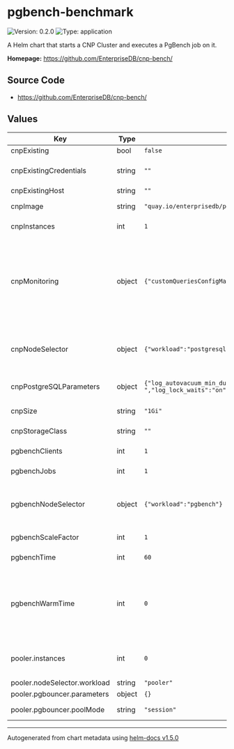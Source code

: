 # pgbench-benchmark

![Version: 0.2.0](https://img.shields.io/badge/Version-0.2.0-informational?style=flat-square) ![Type: application](https://img.shields.io/badge/Type-application-informational?style=flat-square)

A Helm chart that starts a CNP Cluster and executes a PgBench job on it.

**Homepage:** <https://github.com/EnterpriseDB/cnp-bench/>

## Source Code

* <https://github.com/EnterpriseDB/cnp-bench/>

## Values

| Key | Type | Default | Description |
|-----|------|---------|-------------|
| cnpExisting | bool | `false` |  |
| cnpExistingCredentials | string | `""` | The name of a Secret of type basic-auth containing the existing cluster credentials |
| cnpExistingHost | string | `""` | The address of the existing cluster |
| cnpImage | string | `"quay.io/enterprisedb/postgresql:13.2"` | The PostgreSQL image used by CNP and PgBench. |
| cnpInstances | int | `1` | The amount of PostgreSQL instances in the CNP Cluster. |
| cnpMonitoring | object | `{"customQueriesConfigMap":[],"customQueriesSecret":[]}` | Configures custom queries for monitoring. The arrays accept a Dictionary made by name: string (resource name), key: string (resource data field containing the queries). Documentation on the accepted values: https://docs.enterprisedb.io/cloud-native-postgresql/latest/monitoring/ |
| cnpNodeSelector | object | `{"workload":"postgresql"}` | Dictionary of key-value pairs used to define the nodes where the cluster instances can run; used to avoid pgbench and PostgreSQL running on the same node. |
| cnpPostgreSQLParameters | object | `{"log_autovacuum_min_duration":"1s","log_checkpoints":"on","log_line_prefix":"%m [%p]: u=[%u] db=[%d] app=[%a] c=[%h] s=[%c:%l] tx=[%v:%x] ","log_lock_waits":"on","log_min_duration_statement":"1000","log_statement":"ddl","log_temp_files":"1024","maintenance_work_mem":"128MB","shared_buffers":"512MB"}` | Dictionary of key-value pairs representing PostgreSQL configuration. |
| cnpSize | string | `"1Gi"` | The size of the PVCs used by CNP instances. |
| cnpStorageClass | string | `""` | The storage class used to create PVCs for CNP instances. |
| pgbenchClients | int | `1` | The number of clients used by pgbench. |
| pgbenchJobs | int | `1` | The number of jobs used by pgbench. |
| pgbenchNodeSelector | object | `{"workload":"pgbench"}` | Dictionary of key-value pairs used to define the nodes where the pgbench pod can run; used to avoid pgbench and PostgreSQL running on the same node. |
| pgbenchScaleFactor | int | `1` | Scale factor used to initialize pgbench. |
| pgbenchTime | int | `60` | The amount of seconds the pgbench will run for. |
| pgbenchWarmTime | int | `0` | If >0, run an initContainer that runs pgbench for the defined amount of time (using the -T option) with the same clients and jobs that will be used for the main pgbench run; can be useful with storage classes that allow I/O bursts where could affect the actual benchmark result. |
| pooler.instances | int | `0` | The number of pooler replicas that receive the connections. If >0 the benchmarks are run with connection pooling |
| pooler.nodeSelector.workload | string | `"pooler"` |  |
| pooler.pgbouncer.parameters | object | `{}` | PgBouncer configuration. |
| pooler.pgbouncer.poolMode | string | `"session"` | The pool mode, accepted values: session, transaction |

----------------------------------------------
Autogenerated from chart metadata using [helm-docs v1.5.0](https://github.com/norwoodj/helm-docs/releases/v1.5.0)
